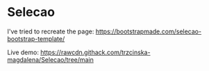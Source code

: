 # Selecao
I've tried to recreate the page: https://bootstrapmade.com/selecao-bootstrap-template/

Live demo: https://rawcdn.githack.com/trzcinska-magdalena/Selecao/tree/main
